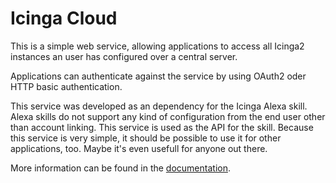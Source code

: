 # Icinga Cloud

This is a simple web service, allowing applications to access all Icinga2 instances an user has configured over a central server.

Applications can authenticate against the service by using OAuth2 oder HTTP basic authentication.

This service was developed as an dependency for the Icinga Alexa skill. Alexa skills do not support any kind of configuration from the end user other than account linking. This service is used as the API for the skill.
Because this service is very simple, it should be possible to use it for other applications, too. Maybe it's even usefull for anyone out there.

More information can be found in the [documentation](/doc).
